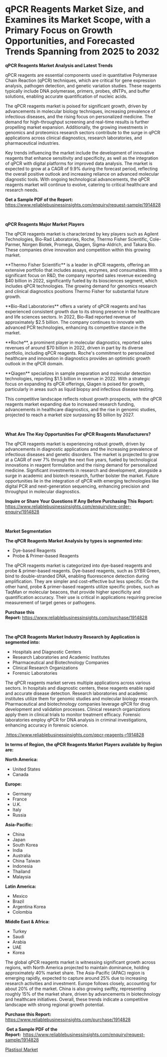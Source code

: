 <p><h1>qPCR Reagents Market Size, and Examines its Market Scope, with a Primary Focus on Growth Opportunities, and Forecasted Trends Spanning from 2025 to 2032</h1></p><p><strong>qPCR Reagents Market Analysis and Latest Trends</strong></p>
<p><p>qPCR reagents are essential components used in quantitative Polymerase Chain Reaction (qPCR) techniques, which are critical for gene expression analysis, pathogen detection, and genetic variation studies. These reagents typically include DNA polymerase, primers, probes, dNTPs, and buffer solutions, enabling accurate quantification of nucleic acids.</p><p>The qPCR reagents market is poised for significant growth, driven by advancements in molecular biology techniques, increasing prevalence of infectious diseases, and the rising focus on personalized medicine. The demand for high-throughput screening and real-time results is further propelling market expansion. Additionally, the growing investments in genomics and proteomics research sectors contribute to the surge in qPCR applications across clinical diagnostics, research laboratories, and pharmaceutical industries.</p><p>Key trends influencing the market include the development of innovative reagents that enhance sensitivity and specificity, as well as the integration of qPCR with digital platforms for improved data analysis. The market is expected to grow at a CAGR of 9.9% during the forecast period, reflecting the overall positive outlook and increasing reliance on advanced molecular diagnostic tools. With ongoing technological advancements, the qPCR reagents market will continue to evolve, catering to critical healthcare and research needs.</p></p>
<p><strong>Get a Sample PDF of the Report:&nbsp;</strong> <a href="https://www.reliablebusinessinsights.com/enquiry/request-sample/1914828?utm_campaign=2180&utm_medium=2&utm_source=Github&utm_content=ia&utm_term=01042025&utm_id=qpcr-reagents">https://www.reliablebusinessinsights.com/enquiry/request-sample/1914828</a></p>
<p>&nbsp;</p>
<p><strong>qPCR Reagents Major Market Players</strong></p>
<p><p>The qPCR reagents market is characterized by key players such as Agilent Technologies, Bio-Rad Laboratories, Roche, Thermo Fisher Scientific, Cole-Parmer, Norgen Biotek, Promega, Qiagen, Sigma-Aldrich, and Takara Bio. These companies drive innovation and competition within this growing market.</p><p>**Thermo Fisher Scientific** is a leader in qPCR reagents, offering an extensive portfolio that includes assays, enzymes, and consumables. With a significant focus on R&D, the company reported sales revenue exceeding $40 billion in 2022, significantly fueled by its biosciences segment, which includes qPCR technologies. The growing demand for genomics research and clinical diagnostics positions Thermo Fisher for substantial future growth.</p><p>**Bio-Rad Laboratories** offers a variety of qPCR reagents and has experienced consistent growth due to its strong presence in the healthcare and life sciences sectors. In 2022, Bio-Rad reported revenue of approximately $2.5 billion. The company continues to innovate with advanced PCR technologies, enhancing its competitive stance in the market.</p><p>**Roche**, a prominent player in molecular diagnostics, reported sales revenues of around $70 billion in 2022, driven in part by its diverse portfolio, including qPCR reagents. Roche's commitment to personalized healthcare and innovation in diagnostics provides an optimistic growth outlook in the qPCR domain.</p><p>**Qiagen** specializes in sample preparation and molecular detection technologies, reporting $1.5 billion in revenue in 2022. With a strategic focus on expanding its qPCR offerings, Qiagen is poised for growth, particularly in areas such as liquid biopsy and infectious disease testing.</p><p>This competitive landscape reflects robust growth prospects, with the qPCR reagents market expanding due to increased research funding, advancements in healthcare diagnostics, and the rise in genomic studies, projected to reach a market size surpassing $5 billion by 2027.</p></p>
<p>&nbsp;</p>
<p><strong>What Are The Key Opportunities For qPCR Reagents Manufacturers?</strong></p>
<p><p>The qPCR reagents market is experiencing robust growth, driven by advancements in diagnostic applications and the increasing prevalence of infectious diseases and genetic disorders. The market is projected to grow at a CAGR of over 7% through the next five years, fueled by technological innovations in reagent formulation and the rising demand for personalized medicine. Significant investments in research and development, alongside a surge in academic and biotech research, further bolster the market. Future opportunities lie in the integration of qPCR with emerging technologies like digital PCR and next-generation sequencing, enhancing precision and throughput in molecular diagnostics.</p></p>
<p><strong>Inquire or Share Your Questions If Any Before Purchasing This Report:</strong> <a href="https://www.reliablebusinessinsights.com/enquiry/pre-order-enquiry/1914828?utm_campaign=2180&utm_medium=2&utm_source=Github&utm_content=ia&utm_term=01042025&utm_id=qpcr-reagents">https://www.reliablebusinessinsights.com/enquiry/pre-order-enquiry/1914828</a></p>
<p>&nbsp;</p>
<p><strong>Market Segmentation</strong></p>
<p><strong>The qPCR Reagents Market Analysis by types is segmented into:</strong></p>
<p><ul><li>Dye-based Reagents</li><li>Probe & Primer-based Reagents</li></ul></p>
<p><p>The qPCR reagents market is categorized into dye-based reagents and probe & primer-based reagents. Dye-based reagents, such as SYBR Green, bind to double-stranded DNA, enabling fluorescence detection during amplification. They are simpler and cost-effective but less specific. On the other hand, probe & primer-based reagents utilize specific probes, such as TaqMan or molecular beacons, that provide higher specificity and quantification accuracy. Their use is critical in applications requiring precise measurement of target genes or pathogens.</p></p>
<p><strong>Purchase this Report:&nbsp;</strong><a href="https://www.reliablebusinessinsights.com/purchase/1914828?utm_campaign=2180&utm_medium=2&utm_source=Github&utm_content=ia&utm_term=01042025&utm_id=qpcr-reagents">https://www.reliablebusinessinsights.com/purchase/1914828</a></p>
<p>&nbsp;</p>
<p><strong>The qPCR Reagents Market Industry Research by Application is segmented into:</strong></p>
<p><ul><li>Hospitals and Diagnostic Centers</li><li>Research Laboratories and Academic Institutes</li><li>Pharmaceutical and Biotechnology Companies</li><li>Clinical Research Organizations</li><li>Forensic Laboratories</li></ul></p>
<p><p>The qPCR reagents market serves multiple applications across various sectors. In hospitals and diagnostic centers, these reagents enable rapid and accurate disease detection. Research laboratories and academic institutes utilize them for genomic studies and molecular biology research. Pharmaceutical and biotechnology companies leverage qPCR for drug development and validation processes. Clinical research organizations apply them in clinical trials to monitor treatment efficacy. Forensic laboratories employ qPCR for DNA analysis in criminal investigations, enhancing accuracy in forensic science.</p></p>
<p><a href="https://www.reliablebusinessinsights.com/qpcr-reagents-r1914828?utm_campaign=2180&utm_medium=2&utm_source=Github&utm_content=ia&utm_term=01042025&utm_id=qpcr-reagents">&nbsp;https://www.reliablebusinessinsights.com/qpcr-reagents-r1914828</a></p>
<p><strong>In terms of Region, the qPCR Reagents Market Players available by Region are:</strong></p>
<p>
    <p> <strong> North America: </strong>
        <ul>
            <li>United States</li>
            <li>Canada</li>
        </ul>
        </p> 
    <p> <strong> Europe: </strong>
        <ul>
            <li>Germany</li>
            <li>France</li>
            <li>U.K.</li>
            <li>Italy</li>
            <li>Russia</li>
        </ul>
        </p> 
    <p> <strong> Asia-Pacific: </strong>
        <ul>
            <li>China</li>
            <li>Japan</li>
            <li>South Korea</li>
            <li>India</li>
            <li>Australia</li>
            <li>China Taiwan</li>
            <li>Indonesia</li>
            <li>Thailand</li>
            <li>Malaysia</li>
        </ul>
        </p> 
    <p> <strong> Latin America: </strong>
        <ul>
            <li>Mexico</li>
            <li>Brazil</li>
            <li>Argentina Korea</li>
            <li>Colombia</li>
        </ul>
        </p> 
    <p> <strong> Middle East & Africa: </strong>
        <ul>
            <li>Turkey</li>
            <li>Saudi</li>
            <li>Arabia</li>
            <li>UAE</li>
            <li>Korea</li>
        </ul>
    </p>
    </p>
<p><p>The global qPCR reagents market is witnessing significant growth across regions, with North America projected to maintain dominance, holding approximately 40% market share. The Asia-Pacific (APAC) region is emerging rapidly, expected to capture around 25% due to increasing research activities and investment. Europe follows closely, accounting for about 20% of the market. China is also growing swiftly, representing roughly 15% of the market share, driven by advancements in biotechnology and healthcare initiatives. Overall, these trends indicate a competitive landscape with strong regional growth potential.</p></p>
<p><strong>Purchase this Report: </strong><a href="https://www.reliablebusinessinsights.com/purchase/1914828?utm_campaign=2180&utm_medium=2&utm_source=Github&utm_content=ia&utm_term=01042025&utm_id=qpcr-reagents">https://www.reliablebusinessinsights.com/purchase/1914828</a></p>
<p>&nbsp;<strong>Get a Sample PDF of the Report:&nbsp;&nbsp;</strong><a href="https://www.reliablebusinessinsights.com/enquiry/request-sample/1914828?utm_campaign=2180&utm_medium=2&utm_source=Github&utm_content=ia&utm_term=01042025&utm_id=qpcr-reagents">https://www.reliablebusinessinsights.com/enquiry/request-sample/1914828</a></p>
<p><strong></strong></p>
<p><p><a href="https://github.com/marlanamarvn/Market-Research-Report-List-1/blob/main/plastisol-market.md?utm_campaign=2180&utm_medium=2&utm_source=Github&utm_content=ia&utm_term=01042025&utm_id=qpcr-reagents">Plastisol Market</a></p></p>